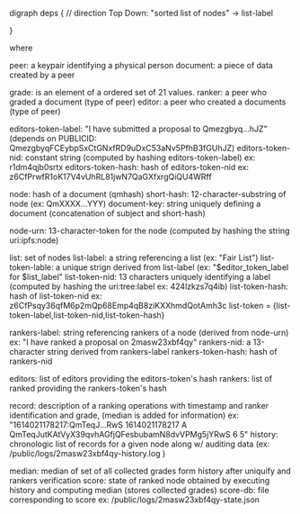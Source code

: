 
digraph deps {
// direction Top Down:
"sorted list of nodes" -> list-label


}


where

peer: a keypair identifying a physical person
document: a piece of data created by a peer

grade: is an element of a ordered set of 21 values.
ranker: a peer who graded a document (type of peer)
editor: a peer who created a documents (type of peer)

editors-token-label: "I have submitted a proposal to Qmezgbyq...hJZ" (depends on PUBLICID: QmezgbyqFCEybpSxCtGNxfRD9uDxC53aNv5PfhB3fGUhJZ)
editors-token-nid: constant string (computed by hashing editors-token-label) ex: r1dm4qjb0srtx
editors-token-hash: hash of editors-token-nid ex: z6CfPrwfR1oK17V4vUhRL81jwN7QaGXfxrgQiQU4WRff 

node: hash of a document (qmhash)
short-hash: 12-character-substring of node (ex: QmXXXX...YYY)
document-key: string uniquely defining a document (concatenation of subject and short-hash)

node-urn: 13-character-token for the node (computed by hashing the string uri:ipfs:node)

list: set of nodes
list-label: a string referencing a list (ex: "Fair List")
list-token-lable: a unique strign derived from list-label (ex: "$editor_token_label for $list_label"
list-token-nid: 13 characters uniquely identifying a label (computed by hashing the uri:tree:label ex: 424lzkzs7q4ib)
list-token-hash: hash of list-token-nid ex: z6CfPsqy36qfM6p2mQp68Emp4qB8ziKXXhmdQotAmh3c
list-token = {list-token-label,list-token-nid,list-token-hash}


rankers-label: string referencing rankers of a node (derived from node-urn) ex: "I have ranked a proposal on 2masw23xbf4qy"
rankers-nid: a 13-character string derived from rankers-label
rankers-token-hash: hash of rankers-nid

editors: list of editors providing the editors-token's hash
rankers: list of ranked providing the rankers-token's hash

record: description of a ranking operations with timestamp and ranker identification and grade, (median is added for information)
        ex: "1614021178217:QmTeqJ...RwS 1614021178217 A QmTeqJutKAtVyX39qvhAGfjQFesbubamN8dvVPMg5jYRwS 6 5"
history: chronologic list of records for a given node along w/ auditing data (ex: /public/logs/2masw23xbf4qy-history.log )

median: median of set of all collected grades form history after uniquify and rankers verification
score: state of ranked node obtained by executing history and computing median (stores collected grades)
score-db: file corresponding to score ex: /public/logs/2masw23xbf4qy-state.json




